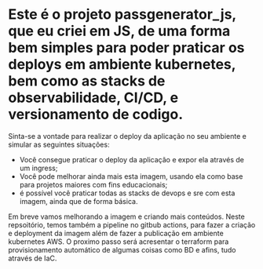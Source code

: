 # Este é o projeto passgenerator_js, que eu criei em JS, de uma forma bem simples para poder praticar os deploys em ambiente kubernetes, bem como as stacks de observabilidade, CI/CD, e versionamento de codigo.
Sinta-se a vontade para realizar o deploy da aplicação no seu ambiente e simular as seguintes situações:
* Você consegue praticar o deploy da aplicação e expor ela através de um ingress;
* Você pode melhorar ainda mais esta imagem, usando ela como base para projetos maiores com fins educacionais;
* é possível você praticar todas as stacks de devops e sre com esta imagem, ainda que de forma básica.

Em breve vamos melhorando a imagem e criando mais conteúdos. Neste repsoitório, temos também a pipeline no gitbub actions, para fazer a criação e deployment da imagem além de fazer a publicação em ambiente kubernetes AWS. O proximo passo será acresentar o terraform para provisionamento automático de algumas coisas como BD e afins, tudo através de IaC.
